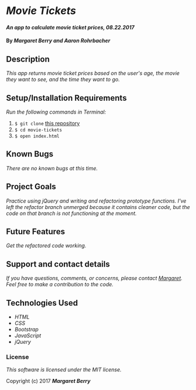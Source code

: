 # _Movie Tickets_

#### _An app to calculate movie ticket prices, 08.22.2017_

#### By _**Margaret Berry and Aaron Rohrbacher**_

## Description
_This app returns movie ticket prices based on the user's age, the movie they want to see, and the time they want to go._

## Setup/Installation Requirements
_Run the following commands in Terminal:_

1. `$ git clone` [this repository](https://github.com/codemargaret/movie-tickets.git)
2. `$ cd movie-tickets`
3. `$ open index.html`

## Known Bugs
_There are no known bugs at this time._

## Project Goals
_Practice using jQuery and writing and refactoring prototype functions. I've left the refactor branch unmerged because it contains cleaner code, but the code on that branch is not functioning at the moment._

## Future Features
_Get the refactored code working._

## Support and contact details
_If you have questions, comments, or concerns, please contact [Margaret](codeberry1@gmail.com).  Feel free to make a contribution to the code._

## Technologies Used
* _HTML_
* _CSS_
* _Bootstrap_
* _JavaScript_
* _jQuery_

### License

*This software is licensed under the MIT license.*

Copyright (c) 2017 **_Margaret Berry_**
